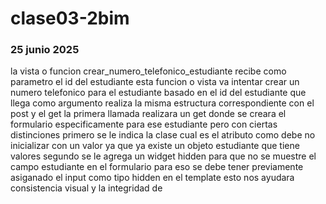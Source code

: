 # clase03-2bim


### 25 junio 2025

la vista o funcion crear_numero_telefonico_estudiante recibe como parametro el id del estudiante  esta funcion o vista
va intentar crear un numero telefonico para el estudiante basado en el id del estudiante que llega como argumento realiza la misma estructura correspondiente con el post y el get la primera llamada realizara un get donde se creara el formulario especificamente para ese estudiante pero con ciertas distinciones primero se le indica la clase cual es el atributo como debe no inicializar con un valor ya que ya existe un objeto estudiante que tiene valores segundo se le agrega un widget hidden para que no se muestre el campo estudiante en el formulario para eso se debe tener previamente asiganado el input como tipo hidden en el template esto nos ayudara consistencia visual y la integridad de 
